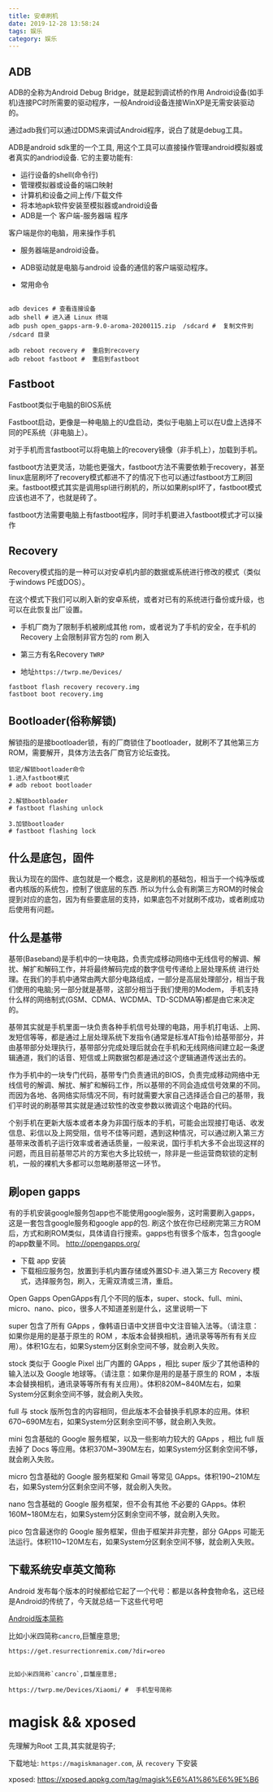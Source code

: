 ```yaml
---
title: 安卓刷机
date: 2019-12-28 13:58:24
tags: 娱乐
category: 娱乐
---
```



## ADB
ADB的全称为Android Debug Bridge，就是起到调试桥的作用
Android设备(如手机)连接PC时所需要的驱动程序，一般Android设备连接WinXP是无需安装驱动的。

通过adb我们可以通过DDMS来调试Android程序，说白了就是debug工具。

ADB是android sdk里的一个工具, 用这个工具可以直接操作管理android模拟器或者真实的andriod设备. 它的主要功能有:

* 运行设备的shell(命令行)
* 管理模拟器或设备的端口映射
* 计算机和设备之间上传/下载文件
* 将本地apk软件安装至模拟器或android设备
* ADB是一个 客户端-服务器端 程序

客户端是你的电脑，用来操作手机
* 服务器端是android设备。
* ADB驱动就是电脑与android 设备的通信的客户端驱动程序。

* 常用命令

```

adb devices # 查看连接设备
adb shell # 进入通 Linux 终端
adb push open_gapps-arm-9.0-aroma-20200115.zip  /sdcard #  复制文件到 /sdcard 目录

adb reboot recovery #  重启到recovery
adb reboot fastboot #  重启到fastboot
```

## Fastboot

Fastboot类似于电脑的BIOS系统

Fastboot启动，更像是一种电脑上的U盘启动，类似于电脑上可以在U盘上选择不同的PE系统（非电脑上）。

对于手机而言fastboot可以将电脑上的recovery镜像（非手机上），加载到手机。

fastboot方法更灵活，功能也更强大，fastboot方法不需要依赖于recovery，甚至linux底层刷坏了recovery模式都进不了的情况下也可以通过fastboot方工刷回来。fastboot模式其实是调用spl进行刷机的，所以如果刷spl坏了，fastboot模式应该也进不了，也就是砖了。

fastboot方法需要电脑上有fastboot程序，同时手机要进入fastboot模式才可以操作

## Recovery

Recovery模式指的是一种可以对安卓机内部的数据或系统进行修改的模式（类似于windows PE或DOS）。

在这个模式下我们可以刷入新的安卓系统，或者对已有的系统进行备份或升级，也可以在此恢复出厂设置。


* 手机厂商为了限制手机被刷成其他 rom，或者说为了手机的安全，在手机的 Recovery 上会限制非官方包的 rom 刷入
* 第三方有名Recovery  `TWRP`

* 地址`https://twrp.me/Devices/`

```
fastboot flash recovery recovery.img
fastboot boot recovery.img
```


## Bootloader(俗称解锁)

解锁指的是接bootloader锁，有的厂商锁住了bootloader，就刷不了其他第三方ROM，需要解开，具体方法去各厂商官方论坛查找。

```
锁定/解锁bootloader命令
1.进入fastboot模式
# adb reboot bootloader
 
2.解锁bootbloader
# fastboot flashing unlock
 
3.加锁bootloader
# fastboot flashing lock
```

## 什么是底包，固件

我认为现在的固件、底包就是一个概念，这是刷机的基础包，相当于一个纯净版或者内核版的系统包，控制了很底层的东西.
所以为什么会有刷第三方ROM的时候会提到对应的底包，因为有些要底层的支持，如果底包不对就刷不成功，或者刷成功后使用有问题。

## 什么是基带

基带(Baseband)是手机中的一块电路，负责完成移动网络中无线信号的解调、解扰、解扩和解码工作，并将最终解码完成的数字信号传递给上层处理系统 进行处理。在我们的手机中通常由两大部分电路组成，一部分是高层处理部分，相当于我们使用的电脑;另一部分就是基带，这部分相当于我们使用的Modem， 手机支持什么样的网络制式(GSM、CDMA、WCDMA、TD-SCDMA等)都是由它来决定的。

基带其实就是手机里面一块负责各种手机信号处理的电路，用手机打电话、上网、发短信等等，都是通过上层处理系统下发指令(通常是标准AT指令)给基带部分，并由基带部分处理执行，基带部分完成处理后就会在手机和无线网络间建立起一条逻辑通道，我们的话音、短信或上网数据包都是通过这个逻辑通道传送出去的。

作为手机中的一块专门代码，基带专门负责通讯的BIOS，负责完成移动网络中无线信号的解调、解扰、解扩和解码工作，所以基带的不同会造成信号效果的不同。而因为各地、各网络实际情况不同，有时就需要大家自己选择适合自己的基带，我们平时说的刷基带其实就是通过软性的改变参数以微调这个电路的代码。

个别手机在更新大版本或者本身为非国行版本的手机，可能会出现接打电话、收发信息、彩信以及上网受阻，信号不佳等问题，遇到这种情况，可以通过刷入第三方基带来改善机子运行效率或者通话质量，一般来说，国行手机大多不会出现这样的问题，而且目前基带芯片的方案也大多比较统一，除非是一些运营商软锁的定制机，一般的裸机大多都可以忽略刷基带这一环节。

## 刷open gapps

有的手机安装google服务包app也不能使用google服务，这时需要刷入gapps，这是一套包含google服务和google app的包.
刷这个放在你已经刷完第三方ROM后，方式和刷ROM类似，具体请自行搜索。gapps也有很多个版本，包含google的app数量不同。
http://opengapps.org/

* 下载 app  安装
* 下载相应服务包，放置到手机内置存储或外置SD卡.进入第三方 Recovery 模式，选择服务包，刷入，无需双清或三清，重启。


Open Gapps
OpenGApps有几个不同的版本，super、stock、full、mini、micro、nano、pico，很多人不知道差别是什么，这里说明一下

super
包含了所有 GApps ，像韩语日语中文拼音中文注音输入法等。（请注意：如果你是用的是基于原生的 ROM ，本版本会替换相机，通讯录等等所有有关应用）。体积1G左右，如果System分区剩余空间不够，就会刷入失败。

stock
类似于 Google Pixel 出厂内置的 GApps ，相比 super 版少了其他语种的输入法以及 Google 地球等。（请注意：如果你是用的是基于原生的 ROM ，本版本会替换相机，通讯录等等所有有关应用）。体积820M~840M左右，如果System分区剩余空间不够，就会刷入失败。

full
与 stock 版所包含的内容相同，但此版本不会替换手机原本的应用。体积670~690M左右，如果System分区剩余空间不够，就会刷入失败。

mini
包含基础的 Google 服务框架，以及一些影响力较大的 GApps ，相比 full 版去掉了 Docs 等应用。体积370M~390M左右，如果System分区剩余空间不够，就会刷入失败。

micro
包含基础的 Google 服务框架和 Gmail 等常见 GApps。体积190~210M左右，如果System分区剩余空间不够，就会刷入失败。

nano
包含基础的 Google 服务框架，但不会有其他 不必要的 GApps。体积160M~180M左右，如果System分区剩余空间不够，就会刷入失败。

pico
包含最迷你的 Google 服务框架，但由于框架并非完整，部分 GApps 可能无法运行。体积110~120M左右，如果System分区剩余空间不够，就会刷入失败。



## 下载系统安卓英文简称

Android 发布每个版本的时候都给它起了一个代号：都是以各种食物命名，这已经是Android的传统了，今天就总结一下这些代号吧

[Android版本简称](https://img-blog.csdnimg.cn/20191017153044541.png?x-oss-process=image/watermark,type_ZmFuZ3poZW5naGVpdGk,shadow_10,text_aHR0cHM6Ly9ibG9nLmNzZG4ubmV0L3hqejY5Ng==,size_16,color_FFFFFF,t_70)


比如小米四简称`cancro`,巨蟹座意思;

```
https://get.resurrectionremix.com/?dir=oreo


比如小米四简称`cancro`,巨蟹座意思;

https://twrp.me/Devices/Xiaomi/ #  手机型号简称
```

# magisk && xposed

 先理解为Root 工具,其实就是钩子;
 
 下载地址: `https://magiskmanager.com`, 从 `recovery` 下安装

 xposed: https://xposed.appkg.com/tag/magisk%E6%A1%86%E6%9E%B6
 
 